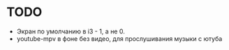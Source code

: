 # TODO

* Экран по умолчанию в i3 - 1, а не 0.
* youtube-mpv в фоне без видео, для прослушивания музыки с ютуба
